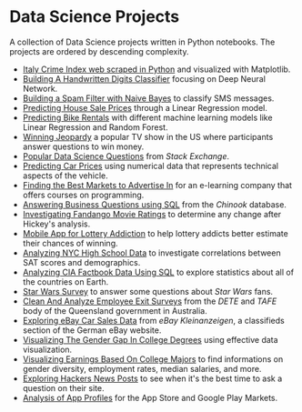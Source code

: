 # Data Science Projects

A collection of Data Science projects written in Python notebooks.
The projects are ordered by descending complexity.

- [Italy Crime Index web scraped in Python](italy_crime_index.ipynb) and visualized with Matplotlib.
- [Building A Handwritten Digits Classifier](Building_A_Handwritten_Digits_Classifier.ipynb) focusing on Deep Neural Network.
- [Building a Spam Filter with Naive Bayes](Building_a_Spam_Filter_with_Naive_Bayes.ipynb) to classify SMS messages.
- [Predicting House Sale Prices](Predicting_House_Sale_Prices.ipynb) through a Linear Regression model.
- [Predicting Bike Rentals](Predicting_Bike_Rentals.ipynb) with different machine learning models like Linear Regression and Random Forest.
- [Winning Jeopardy](Winning_Jeopardy.ipynb) a popular TV show in the US where participants answer questions to win money.
- [Popular Data Science Questions](Popular_Data_Science_Questions.ipynb) from *Stack Exchange*.
- [Predicting Car Prices](Predicting_Car_Prices.ipynb) using numerical data that represents technical aspects of the vehicle.
- [Finding the Best Markets to Advertise In](Finding_the_Best_Markets_to_Advertise_In.ipynb) for an e-learning company that offers courses on programming.
- [Answering Business Questions using SQL](Answering_Business_Questions_using_SQL.ipynb) from the *Chinook* database.
- [Investigating Fandango Movie Ratings](Investigating_Fandango_Movie_Ratings.ipynb) to determine any change after Hickey's analysis.
- [Mobile App for Lottery Addiction](Mobile_App_for_Lottery_Addiction.ipynb) to help lottery addicts better estimate their chances of winning.
- [Analyzing NYC High School Data](Analyzing_NYC_High_School_Data.ipynb) to investigate correlations between SAT scores and demographics.
- [Analyzing CIA Factbook Data Using SQL](Analyzing_CIA_Factbook_Data_Using_SQL.ipynb) to explore statistics about all of the countries on Earth.
- [Star Wars Survey](Star_Wars_Survey.ipynb) to answer some questions about *Star Wars* fans.
- [Clean And Analyze Employee Exit Surveys](Clean_And_Analyze_Employee_Exit_Surveys.ipynb) from the *DETE* and *TAFE* body of the Queensland government in Australia.
- [Exploring eBay Car Sales Data](Exploring_eBay_Car_Sales_Data.ipynb) from *eBay Kleinanzeigen*, a classifieds section of the German eBay website.
- [Visualizing The Gender Gap In College Degrees](Visualizing_The_Gender_Gap_In_College_Degrees.ipynb) using effective data visualization.
- [Visualizing Earnings Based On College Majors](Visualizing_Earnings_Based_On_College_Majors.ipynb) to find informations on gender diversity, employment rates, median salaries, and more.
- [Exploring Hackers News Posts](Exploring_Hacker_News_Posts.ipynb) to see when it's the best time to ask a question on their site.
- [Analysis of App Profiles](Analysis_of_App_Profiles_for_the_App_Store_and_Google_Play_Markets.ipynb) for the App Store and Google Play Markets.
